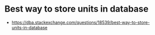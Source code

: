 # Best way to store units in database
- https://dba.stackexchange.com/questions/18539/best-way-to-store-units-in-database
